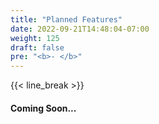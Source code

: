 ```yaml
---
title: "Planned Features"
date: 2022-09-21T14:48:04-07:00
weight: 125
draft: false
pre: "<b>- </b>"
---
```


{{< line_break >}}

#### Coming Soon... 
<!-- 
Example for future reference

Areas of Planned FY20 Development
-Bug fixes, new features, testing, documentation, and release support
-Addition of new Commercial Prototype Models in OpenStudio Standards (developed by LBNL and ORNL)
-Alignment of OpenStudio Standards with ASHRAE 90.1 (performed by PNNL)
-->